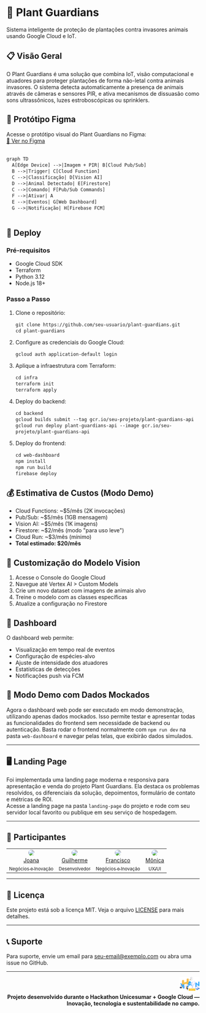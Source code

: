 <h1>🌱 Plant Guardians</h1>

<p>Sistema inteligente de proteção de plantações contra invasores animais usando Google Cloud e IoT.</p>

<h2>📋 Visão Geral</h2>

<p>
O Plant Guardians é uma solução que combina IoT, visão computacional e atuadores para proteger plantações de forma não-letal contra animais invasores. O sistema detecta automaticamente a presença de animais através de câmeras e sensores PIR, e ativa mecanismos de dissuasão como sons ultrassônicos, luzes estroboscópicas ou sprinklers.

<h2>🎨 Protótipo Figma</h2>
<p>
Acesse o protótipo visual do Plant Guardians no Figma:<br>
<a href="https://www.figma.com/design/axn3DwABzwcnJ97iklYEoH/Plant-Guardians?node-id=0-1&t=Zu792ibCGBHyVK1J-1" target="_blank">🔗 Ver no Figma</a>
</p>

<pre>
<code class="language-mermaid">
graph TD
  A[Edge Device] -->|Imagem + PIR| B[Cloud Pub/Sub]
  B -->|Trigger| C[Cloud Function]
  C -->|Classificação| D[Vision AI]
  D -->|Animal Detectado| E[Firestore]
  C -->|Comando| F[Pub/Sub Commands]
  F -->|Ativar| A
  E -->|Eventos| G[Web Dashboard]
  G -->|Notificação| H[Firebase FCM]
</code>
</pre>

<h2>🚀 Deploy</h2>

<h3>Pré-requisitos</h3>
<ul>
  <li>Google Cloud SDK</li>
  <li>Terraform</li>
  <li>Python 3.12</li>
  <li>Node.js 18+</li>
</ul>

<h3>Passo a Passo</h3>
<ol>
  <li>
  Clone o repositório:
  <pre><code>git clone https://github.com/seu-usuario/plant-guardians.git
cd plant-guardians</code></pre>
  </li>
  <li>
  Configure as credenciais do Google Cloud:
  <pre><code>gcloud auth application-default login</code></pre>
  </li>
  <li>
  Aplique a infraestrutura com Terraform:
  <pre><code>cd infra
terraform init
terraform apply</code></pre>
  </li>
  <li>
  Deploy do backend:
  <pre><code>cd backend
gcloud builds submit --tag gcr.io/seu-projeto/plant-guardians-api
gcloud run deploy plant-guardians-api --image gcr.io/seu-projeto/plant-guardians-api</code></pre>
  </li>
  <li>
  Deploy do frontend:
  <pre><code>cd web-dashboard
npm install
npm run build
firebase deploy</code></pre>
  </li>
</ol>

<h2>💰 Estimativa de Custos (Modo Demo)</h2>
<ul>
  <li>Cloud Functions: ~$5/mês (2K invocações)</li>
  <li>Pub/Sub: ~$5/mês (1GB mensagem)</li>
  <li>Vision AI: ~$5/mês (1K imagens)</li>
  <li>Firestore: ~$2/mês (modo "para uso leve")</li>
  <li>Cloud Run: ~$3/mês (mínimo)</li>
  <li><strong>Total estimado: $20/mês</strong></li>
</ul>

<h2>🔧 Customização do Modelo Vision</h2>
<ol>
  <li>Acesse o Console do Google Cloud</li>
  <li>Navegue até Vertex AI &gt; Custom Models</li>
  <li>Crie um novo dataset com imagens de animais alvo</li>
  <li>Treine o modelo com as classes específicas</li>
  <li>Atualize a configuração no Firestore</li>
</ol>

<h2>📱 Dashboard</h2>
<p>O dashboard web permite:</p>
<ul>
  <li>Visualização em tempo real de eventos</li>
  <li>Configuração de espécies-alvo</li>
  <li>Ajuste de intensidade dos atuadores</li>
  <li>Estatísticas de detecções</li>
  <li>Notificações push via FCM</li>
</ul>

<h2>🧪 Modo Demo com Dados Mockados</h2>
<p>
Agora o dashboard web pode ser executado em modo demonstração, utilizando apenas dados mockados. Isso permite testar e apresentar todas as funcionalidades do frontend sem necessidade de backend ou autenticação. Basta rodar o frontend normalmente com <code>npm run dev</code> na pasta <code>web-dashboard</code> e navegar pelas telas, que exibirão dados simulados.
</p>

<hr>

<h2>🖥️ Landing Page</h2>
<p>
Foi implementada uma landing page moderna e responsiva para apresentação e venda do projeto Plant Guardians. Ela destaca os problemas resolvidos, os diferenciais da solução, depoimentos, formulário de contato e métricas de ROI.<br>
Acesse a landing page na pasta <code>landing-page</code> do projeto e rode com seu servidor local favorito ou publique em seu serviço de hospedagem.
</p>

<hr>

<h2>👥 Participantes</h2>

<table>
  <tr>
    <td align="center">
      <a href="https://github.com/Joana-Aguiar">
        <img src="https://github.com/Joana-Aguiar.png" width="80" style="border-radius:50%"><br>
        Joana<br>
        <sub>Negócios e Inovação</sub>
      </a>
    </td>
    <td align="center">
      <a href="https://github.com/athena272">
        <img src="https://github.com/athena272.png" width="80" style="border-radius:50%"><br>
        Guilherme<br>
        <sub>Desenvolvedor</sub>
      </a>
    </td>
    <td align="center">
      <a href="https://github.com/FranciscoJoseSilva">
        <img src="https://github.com/FranciscoJoseSilva.png" width="80" style="border-radius:50%"><br>
        Francisco<br>
        <sub>Negócios e Inovação</sub>
      </a>
    </td>
    <td align="center">
      <a href="https://github.com/MonicaAlvesP">
        <img src="https://github.com/MonicaAlvesP.png" width="80" style="border-radius:50%"><br>
        Mônica<br>
        <sub>UX/UI</sub>
      </a>
    </td>
  </tr>
</table>

---

## 📄 Licença

Este projeto está sob a licença MIT. Veja o arquivo [LICENSE](LICENSE) para mais detalhes.

---

## 📞 Suporte

Para suporte, envie um email para seu-email@exemplo.com ou abra uma issue no GitHub.

---

<p align="end">
  <img src="./landing-page/src/assets/Outlook-alp0tp2u.png" alt="Hackathon Logo" height="40"/><br>
  <b>Projeto desenvolvido durante o Hackathon Unicesumar + Google Cloud — Inovação, tecnologia e sustentabilidade no campo.</b>
</p>
